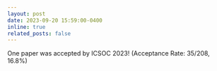 ```yaml
---
layout: post
date: 2023-09-20 15:59:00-0400
inline: true
related_posts: false
---
```


One paper was accepted by ICSOC 2023! (Acceptance Rate: 35/208, 16.8%)

